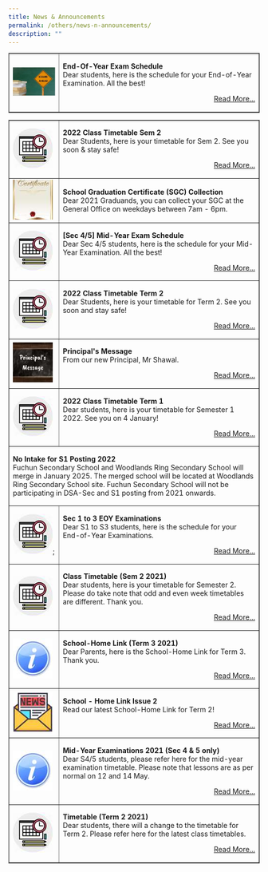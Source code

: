 ```yaml
---
title: News & Announcements
permalink: /others/news-n-announcements/
description: ""
---
```

<table style="border-collapse: collapse; width: 100%;" border="1">
<tbody>
<tr>
<td style="width: 20%;"><img src="/images/Exams.jpg"></td>
<td style="width: 80%;"><p><strong>End-Of-Year Exam Schedule<br /></strong>Dear students, here is the schedule for your End-of-Year Examination. All the best!</p>
<p style="text-align: right;"><a href="/information/examinations-timetable">Read More...</a></p></td>
</tr>
<tr>
<table style="border-collapse: collapse; width: 100%;" border="1">
<tbody>
<tr>
<td style="width: 20%;"><img src="/images/news.jpg"></td>
<td style="width: 80%;"><p><strong>2022 Class Timetable Sem 2<br /></strong>Dear Students, here is your timetable for Sem 2. See you soon &amp; stay safe!</p>
<p style="text-align: right;"><a href="/information/class-timetable">Read More...</a></p></td>
</tr>
<tr>
<td style="width: 20%;"><img src="/images/cert.jpg"></td>
<td style="width: 80%;"><p><strong>School Graduation Certificate (SGC) Collection<br /></strong>Dear 2021 Graduands, you can collect your SGC at the General Office on weekdays between 7am - 6pm.</p></td>
</tr>
<tr>
<td style="width: 20%;"><img src="/images/news.jpg"></td>
<td style="width: 80%;"><p><strong>[Sec 4/5] Mid-Year Exam Schedule<br /></strong>Dear Sec 4/5 students, here is the schedule for your Mid-Year Examination. All the best!</p>
<p style="text-align: right;"><a href="/information/examination-schedule">Read More...</a></p></td>
</tr>
<tr>
<td style="width: 20%;"><img src="/images/news.jpg"></td>
<td style="width: 80%;"><p><strong>2022 Class Timetable Term 2<br /></strong>Dear Students, here is your timetable for Term 2. See you soon and stay safe!</p>
<p style="text-align: right;"><a href="/information/class-timetable">Read More...</a></p></td>
</tr>
<tr>
<td style="width: 20%;"><img src="/images/pm.jpg"></td>
<td style="width: 80%;"><p><strong>Principal's Message<br /></strong>From our new Principal, Mr Shawal.</p>
<p style="text-align: right;"><a href="/our-school/principals-message">Read More...</a></p></td>
</tr>
<tr>
<td style="width: 20%;"><img src="/images/news.jpg"></td>
<td style="width: 80%;"><p><strong>2022 Class Timetable Term 1<br /></strong>Dear students, here is your timetable for Semester 1 2022. See you on 4 January!</p>
<p style="text-align: right;"><a href="/files/2022%20Class%20Timetable%20Sem%201.pdf">Read More...</a></p></td>
</tr>
<tr>
<td colspan = "2"><p><strong>No Intake for S1 Posting 2022<br /></strong>Fuchun Secondary School and Woodlands Ring Secondary School will merge in January 2025. The merged school will be located at Woodlands Ring Secondary School site. Fuchun Secondary School will not be participating in DSA-Sec and S1 posting from 2021 onwards.</p></td>
</tr>
<tr>
<td style="width: 20%;"><img src="/images/news.jpg">;</td>
<td style="width: 80%;"><p><strong>Sec 1 to 3 EOY Examinations<br /></strong>Dear S1 to S3 students, here is the schedule for your End-of-Year Examinations.</p>
<p style="text-align: right;"><a href="/information/examination-schedule">Read More...</a></p></td>
</tr>
<tr>
<td style="width: 20%;"><img src="/images/news.jpg"></td>
<td style="width: 80%;"><p><strong>Class Timetable (Sem 2 2021)<br /></strong>Dear students, here is your timetable for Semester 2. Please do take note that odd and even week timetables are different. Thank you.</p>
<p style="text-align: right;"><a href="/files/Class%20Timetable%20Sem%202%202021.pdf">Read More...</a></p></td>
</tr>
<tr>
<td style="width: 20%;"><img src="/images/in.jpg"></td>
<td style="width: 80%;"><p><strong>School-Home Link (Term 3 2021)<br /></strong>Dear Parents, here is the School-Home Link for Term 3. Thank you.</p>
<p style="text-align: right;"><a href="files/School_Home_Link_T3_2021.pdf">Read More...</a></p></td>
</tr>
<tr>
<td style="width: 20%;"><img src="/images/new.jpg"></td>
<td style="width: 80%;"><p><strong>School - Home Link Issue 2<br /></strong>Read our latest School-Home Link for Term 2!</p>
<p style="text-align: right;"><a href="https://fuchunsec-moe-edu-sg-admin.cwp.sg/qql/slot/u371/Parents/School-Home%20Link/School_Home_Link_T2_2021_20Apr.pdf">Read More...</a></p></td>
</tr>
<tr>
<td style="width: 20%;"><img src="/images/in.jpg"></td>
<td style="width: 80%;"><p><strong>Mid-Year Examinations 2021 (Sec 4 &amp; 5 only)<br /></strong>Dear S4/5 students, please refer here for the mid-year examination timetable. Please note that lessons are as per normal on 12 and 14 May.</p>
<p style="text-align: right;"><a href="/information/examination-schedule">Read More...</a></p></td>
</tr>
<tr>
<td style="width: 20%;"><img src="/images/news.jpg"></td>
<td style="width: 80%;"><p><strong>Timetable (Term 2 2021)<br /></strong>Dear students, there will a change to the timetable for Term 2. Please refer here for the latest class timetables.</p>
<p style="text-align: right;"><a href="/files/Class%20Timetable%20T2%202021.pdf">Read More...</a></p></td>
</tr>
</tbody>
</table>